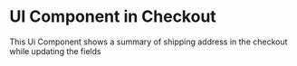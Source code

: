 # UI Component in Checkout

This Ui Component shows a summary of shipping address in the checkout while
updating the fields




